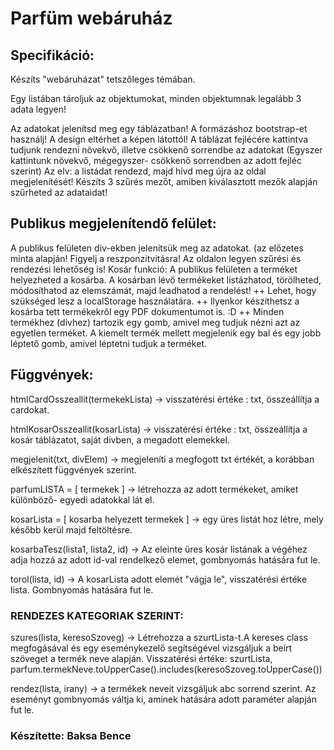 # Parfüm webáruház
## Specifikáció:
Készíts "webáruházat" tetszőleges témában. 

Egy listában tároljuk az objektumokat, minden objektumnak legalább 3 adata legyen!

Az adatokat jelenítsd meg egy táblázatban!
A formázáshoz bootstrap-et használj! A design eltérhet a képen látottól!
A táblázat fejlécére kattintva tudjunk rendezni növekvő, illetve csökkenő sorrendbe az adatokat (Egyszer kattintunk növekvő, mégegyszer- csökkenő sorrendben az adott fejléc szerint) Az elv: a listádat rendezd, majd hívd meg újra az oldal megjelenítését!
Készíts 3 szűrés mezőt, amiben kiválasztott mezők alapján szűrheted az adataidat!

## Publikus megjelenítendő felület:
A publikus felületen div-ekben jelenítsük meg az adatokat. (az előzetes minta alapján! Figyelj a reszponzitvitásra!
Az oldalon legyen szűrési és rendezési lehetőség is!
Kosár funkció:  A publikus felületen a terméket helyezheted a kosárba. A kosárban lévő termékeket listázhatod, törölheted, módosíthatod az elemszámát, majd leadhatod a rendelést!
++ Lehet, hogy szükséged lesz a localStorage használatára. 
++ Ilyenkor készíthetsz a kosárba tett termékekről egy PDF dokumentumot is.  :D
++ Minden termékhez (divhez) tartozik egy gomb, amivel meg tudjuk nézni azt az egyetlen terméket.
A kiemelt termék mellett megjelenik egy bal és egy jobb léptető gomb, amivel léptetni tudjuk a terméket.



## Függvények:

htmlCardOsszeallit(termekekLista) -> visszatérési értéke : txt, összeállítja a cardokat.

htmlKosarOsszeallit(kosarLista) -> visszatérési értéke : txt, összeállítja a kosár táblázatot, saját divben, a megadott elemekkel.

megjelenit(txt, divElem) -> megjeleníti a megfogott txt értékét, a korábban elkészített függvények szerint. 


parfumLISTA = [ termekek ] -> létrehozza az adott termékeket, amiket különböző- egyedi adatokkal lát el.  

kosarLista = [ kosarba helyezett termekek ] -> egy üres listát hoz létre, mely később kerül majd feltöltésre.


kosarbaTesz(lista1, lista2, id) -> Az eleinte üres kosár listának a végéhez adja hozzá az adott id-val rendelkező elemet, gombnyomás hatására fut le.

torol(lista, id) -> A kosarLista adott elemét "vágja le", visszatérési értéke lista. Gombnyomás hatására fut le.


### RENDEZES KATEGORIAK SZERINT:
szures(lista, keresoSzoveg) -> Létrehozza a szurtLista-t.A kereses class megfogásával és egy eseménykezelő segítségével vizsgáljuk a beírt szöveget a termék neve alapján. Visszatérési értéke: szurtLista, parfum.termekNeve.toUpperCase().includes(keresoSzoveg.toUpperCase())

rendez(lista, irany) -> a termékek neveit vizsgáljuk abc sorrend szerint. Az eseményt gombnyomás váltja ki, aminek hatására adott paraméter alapján fut le.


### Készítette: Baksa Bence